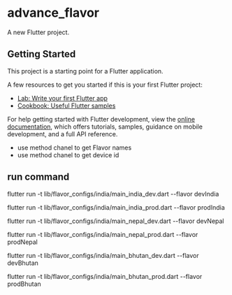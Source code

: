 # advance_flavor

A new Flutter project.

## Getting Started

This project is a starting point for a Flutter application.

A few resources to get you started if this is your first Flutter project:

- [Lab: Write your first Flutter app](https://docs.flutter.dev/get-started/codelab)
- [Cookbook: Useful Flutter samples](https://docs.flutter.dev/cookbook)

For help getting started with Flutter development, view the
[online documentation](https://docs.flutter.dev/), which offers tutorials,
samples, guidance on mobile development, and a full API reference.

- use method chanel to get Flavor names
- use method chanel to get device id


## run command

flutter run -t lib/flavor_configs/india/main_india_dev.dart --flavor devIndia 

flutter run -t lib/flavor_configs/india/main_india_prod.dart --flavor prodIndia 


flutter run -t lib/flavor_configs/india/main_nepal_dev.dart --flavor devNepal

flutter run -t lib/flavor_configs/india/main_nepal_prod.dart --flavor prodNepal


flutter run -t lib/flavor_configs/india/main_bhutan_dev.dart --flavor devBhutan

flutter run -t lib/flavor_configs/india/main_bhutan_prod.dart --flavor prodBhutan
